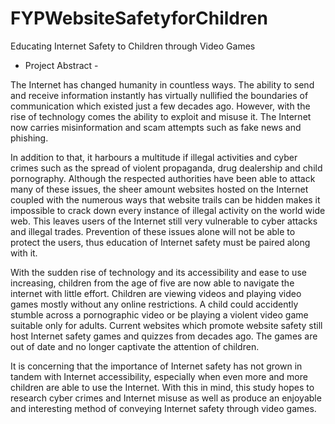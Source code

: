 # FYPWebsiteSafetyforChildren
Educating Internet Safety to Children through Video Games

- Project Abstract -

The Internet has changed humanity in countless ways. The ability to send and receive information instantly has virtually nullified the boundaries of communication which existed just a few decades ago. However, with the rise of technology comes the ability to exploit and misuse it. The Internet now carries misinformation and scam attempts such as fake news and phishing. 

In addition to that, it harbours a multitude if illegal activities and cyber crimes such as the spread of violent propaganda, drug dealership and child pornography. Although the respected authorities have been able to attack many of these issues, the sheer amount websites hosted on the Internet coupled with the numerous ways that website trails can be hidden makes it impossible to crack down every instance of illegal activity on the world wide web. This leaves users of the Internet still very vulnerable to cyber attacks and illegal trades. Prevention of these issues alone will not be able to protect the users, thus education of Internet safety must be paired along with it.

With the sudden rise of technology and its accessibility and ease to use increasing, children from the age of five are now able to navigate the internet with little effort. Children are viewing videos and playing video games mostly without any online restrictions. A child could accidently stumble across a pornographic video or be playing a violent video game suitable only for adults. Current websites which promote website safety still host Internet safety games and quizzes from decades ago.  The games are out of date and no longer captivate the attention of children. 

It is concerning that the importance of Internet safety has not grown in tandem with Internet accessibility, especially when even more and more children are able to use the Internet. With this in mind, this study hopes to research cyber crimes and Internet misuse as well as produce an enjoyable and interesting method of conveying Internet safety through video games.
